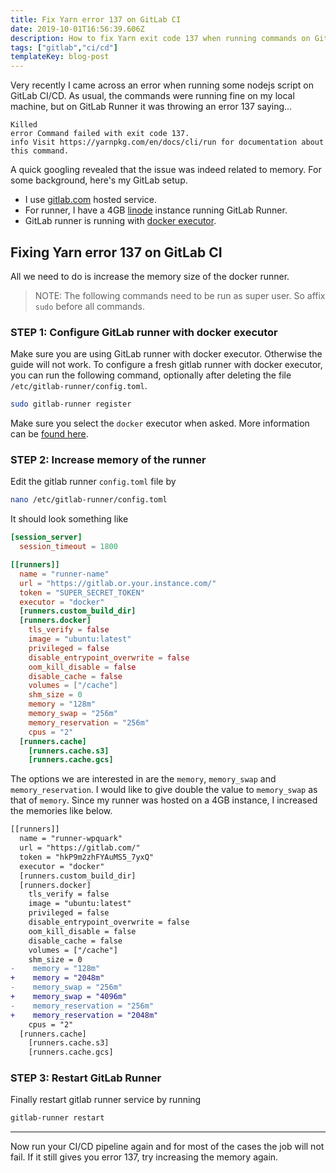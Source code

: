 ```yaml
---
title: Fix Yarn error 137 on GitLab CI
date: 2019-10-01T16:56:39.606Z
description: How to fix Yarn exit code 137 when running commands on GitLab CI/CD through GitLab Runner.
tags: ["gitlab","ci/cd"]
templateKey: blog-post
---
```


Very recently I came across an error when running some nodejs script on GitLab
CI/CD. As usual, the commands were running fine on my local machine, but on
GitLab Runner it was throwing an error 137 saying...

```
Killed
error Command failed with exit code 137.
info Visit https://yarnpkg.com/en/docs/cli/run for documentation about this command.
```

A quick googling revealed that the issue was indeed related to memory. For some
background, here's my GitLab setup.

-   I use [gitlab.com](https://gitlab.com) hosted service.
-   For runner, I have a 4GB [linode](https://linode.com) instance running
    GitLab Runner.
-   GitLab runner is running with
    [docker executor](https://docs.gitlab.com/runner/executors/docker.html).

## Fixing Yarn error 137 on GitLab CI

All we need to do is increase the memory size of the docker runner.

> NOTE: The following commands need to be run as super user. So affix `sudo`
> before all commands.

### STEP 1: Configure GitLab runner with docker executor

Make sure you are using GitLab runner with docker executor. Otherwise the guide
will not work. To configure a fresh gitlab runner with docker executor, you can
run the following command, optionally after deleting the file
`/etc/gitlab-runner/config.toml`.

```bash
sudo gitlab-runner register
```

Make sure you select the `docker` executor when asked. More information can be
[found here](https://docs.gitlab.com/runner/register/).

### STEP 2: Increase memory of the runner

Edit the gitlab runner `config.toml` file by

```bash
nano /etc/gitlab-runner/config.toml
```

It should look something like

```toml
[session_server]
  session_timeout = 1800

[[runners]]
  name = "runner-name"
  url = "https://gitlab.or.your.instance.com/"
  token = "SUPER_SECRET_TOKEN"
  executor = "docker"
  [runners.custom_build_dir]
  [runners.docker]
    tls_verify = false
    image = "ubuntu:latest"
    privileged = false
    disable_entrypoint_overwrite = false
    oom_kill_disable = false
    disable_cache = false
    volumes = ["/cache"]
    shm_size = 0
    memory = "128m"
    memory_swap = "256m"
    memory_reservation = "256m"
    cpus = "2"
  [runners.cache]
    [runners.cache.s3]
    [runners.cache.gcs]
```

The options we are interested in are the `memory`, `memory_swap` and
`memory_reservation`. I would like to give double the value to `memory_swap` as
that of `memory`. Since my runner was hosted on a 4GB instance, I increased the
memories like below.

```diff
[[runners]]
  name = "runner-wpquark"
  url = "https://gitlab.com/"
  token = "hkP9m2zhFYAuMS5_7yxQ"
  executor = "docker"
  [runners.custom_build_dir]
  [runners.docker]
    tls_verify = false
    image = "ubuntu:latest"
    privileged = false
    disable_entrypoint_overwrite = false
    oom_kill_disable = false
    disable_cache = false
    volumes = ["/cache"]
    shm_size = 0
-    memory = "128m"
+    memory = "2048m"
-    memory_swap = "256m"
+    memory_swap = "4096m"
-    memory_reservation = "256m"
+    memory_reservation = "2048m"
    cpus = "2"
  [runners.cache]
    [runners.cache.s3]
    [runners.cache.gcs]
```

### STEP 3: Restart GitLab Runner

Finally restart gitlab runner service by running

```bash
gitlab-runner restart
```

---

Now run your CI/CD pipeline again and for most of the cases the job will not
fail. If it still gives you error 137, try increasing the memory again.
